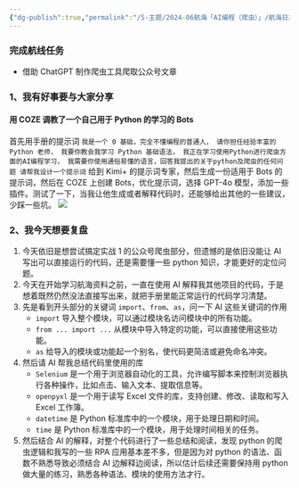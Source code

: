 ```yaml
---
{"dg-publish":true,"permalink":"/5-主题/2024-06航海「AI编程（爬虫）」/航海日志-AI编程（爬虫）-2024-06-14/","tags":["生财有术","航海日志","AI编程"],"noteIcon":"1","created":"2024-06-14","updated":"2024-06-14"}
---
```



### 完成航线任务

- 借助 ChatGPT 制作爬虫工具爬取公众号文章

### 1、我有好事要与大家分享

#### 用 COZE 调教了一个自己用于 Python 的学习的 Bots

首先用手册的提示词 `我是一个 0 基础，完全不懂编程的普通人，​ 请你担任经验丰富的 Python 老师，​ 我要你教会我学习 Python 基础语法，​ 我正在学习使用Python进行爬虫方面的AI编程学习， 我需要你使用通俗易懂的语言，回答我提出的关于python及爬虫的任何问题 请帮我设计一个提示词` 给到 Kimi+ 的提示词专家，然后生成一份适用于 Bots 的提示词，然后在 COZE 上创建 Bots，优化提示词，选择 GPT-4o 模型，添加一些插件。测试了一下，当我让他生成或者解释代码时，还能够给出其他的一些建议，少踩一些坑。
![](http://img.xlg.life/images%2F2024%2F06%2F14%2F20240614200051-38b46f6d8fa495bcebe7339de6e99a72.png)

### 2、我今天想要复盘

1. 今天依旧是想尝试搞定实战 1 的公众号爬虫部分，但遗憾的是依旧没能让 AI 写出可以直接运行的代码，还是需要懂一些 python 知识，才能更好的定位问题。
2. 今天在开始学习航海资料之前，一直在使用 AI 解释我其他项目的代码，于是想着既然仍然没法直接写出来，就把手册里能正常运行的代码学习清楚。
3. 先是看到开头部分的关键词 `import`、`from`、`as`，问一下 AI 这些关键词的作用
	- `import` 导入整个模块，可以通过模块名访问模块中的所有功能。
	- `from ... import ...` 从模块中导入特定的功能，可以直接使用这些功能。
	- `as` 给导入的模块或功能起一个别名，使代码更简洁或避免命名冲突。
4. 然后请 AI 帮我总结代码里使用的库
	- `Selenium` 是一个用于浏览器自动化的工具，允许编写脚本来控制浏览器执行各种操作，比如点击、输入文本、提取信息等。
	- `openpyxl` 是一个用于读写 Excel 文件的库，支持创建、修改、读取和写入 Excel 工作簿。
	- `datetime` 是 Python 标准库中的一个模块，用于处理日期和时间。
	- `time` 是 Python 标准库中的一个模块，用于处理时间相关的任务。
5. 然后结合 AI 的解释，对整个代码进行了一些总结和阅读，发现 python 的爬虫逻辑和我写的一些 RPA 应用基本差不多，但是因为对 python 的语法、函数不熟悉导致必须结合 AI 边解释边阅读，所以估计后续还需要保持用 python 做大量的练习，熟悉各种语法、模块的使用方法才行。